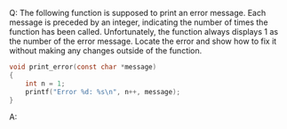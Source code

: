 Q: The following function is supposed to print an error message. Each message is
preceded by an integer, indicating the number of times the function has been
called. Unfortunately, the function always displays $1$ as the number of the
error message. Locate the error and show how to fix it without making any
changes outside of the function.

```c
void print_error(const char *message)
{
    int n = 1;
    printf("Error %d: %s\n", n++, message);
}
```

A:
